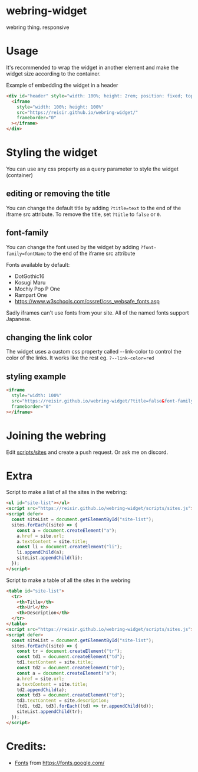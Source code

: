 # webring-widget

webring thing. responsive

# Usage

It's recommended to wrap the widget in another element and make the widget size according to the container.

Example of embedding the widget in a header

```html
<div id="header" style="width: 100%; height: 2rem; position: fixed; top: 0;">
  <iframe
    style="width: 100%; height: 100%"
    src="https://reisir.github.io/webring-widget/"
    frameborder="0"
  ></iframe>
</div>
```

# Styling the widget

You can use any css property as a query parameter to style the widget (container)

## editing or removing the title

You can change the default title by adding `?title=text` to the end of the iframe src attribute. To remove the title, set `?title` to `false` or `0`.

## font-family

You can change the font used by the widget by adding `?font-family=fontName` to the end of the iframe src attribute

Fonts available by default:

- DotGothic16
- Kosugi Maru
- Mochiy Pop P One
- Rampart One
- https://www.w3schools.com/cssref/css_websafe_fonts.asp

Sadly iframes can't use fonts from your site. All of the named fonts support Japanese.

## changing the link color

The widget uses a custom css property called --link-color to control the color of the links. It works like the rest eg. `?--link-color=red`

## styling example

```html
<iframe
  style="width: 100%"
  src="https://reisir.github.io/webring-widget/?title=false&font-family=DotGothic16&--link-color=red&color=white"
  frameborder="0"
></iframe>
```

# Joining the webring

Edit [scripts/sites](./scripts/sites.js) and create a push request. Or ask me on discord.

# Extra

Script to make a list of all the sites in the webring:

```html
<ul id="site-list"></ul>
<script src="https://reisir.github.io/webring-widget/scripts/sites.js"></script>
<script defer>
  const siteList = document.getElementById("site-list");
  sites.forEach((site) => {
    const a = document.createElement("a");
    a.href = site.url;
    a.textContent = site.title;
    const li = document.createElement("li");
    li.appendChild(a);
    siteList.appendChild(li);
  });
</script>
```

Script to make a table of all the sites in the webring

```html
<table id="site-list">
  <tr>
    <th>Title</th>
    <th>Url</th>
    <th>Description</th>
  </tr>
</table>
<script src="https://reisir.github.io/webring-widget/scripts/sites.js"></script>
<script defer>
  const siteList = document.getElementById("site-list");
  sites.forEach((site) => {
    const tr = document.createElement("tr");
    const td1 = document.createElement("td");
    td1.textContent = site.title;
    const td2 = document.createElement("td");
    const a = document.createElement("a");
    a.href = site.url;
    a.textContent = site.title;
    td2.appendChild(a);
    const td3 = document.createElement("td");
    td3.textContent = site.description;
    [td1, td2, td3].forEach((td) => tr.appendChild(td));
    siteList.appendChild(tr);
  });
</script>
```

# Credits:

- [Fonts](./fonts/) from https://fonts.google.com/
